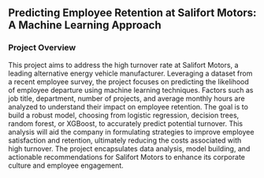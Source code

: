 ## Predicting Employee Retention at Salifort Motors: A Machine Learning Approach

### Project Overview

This project aims to address the high turnover rate at Salifort Motors, a leading alternative energy vehicle manufacturer. Leveraging a dataset from a recent employee survey, the project focuses on predicting the likelihood of employee departure using machine learning techniques. Factors such as job title, department, number of projects, and average monthly hours are analyzed to understand their impact on employee retention. The goal is to build a robust model, choosing from logistic regression, decision trees, random forest, or XGBoost, to accurately predict potential turnover. This analysis will aid the company in formulating strategies to improve employee satisfaction and retention, ultimately reducing the costs associated with high turnover. The project encapsulates data analysis, model building, and actionable recommendations for Salifort Motors to enhance its corporate culture and employee engagement.


